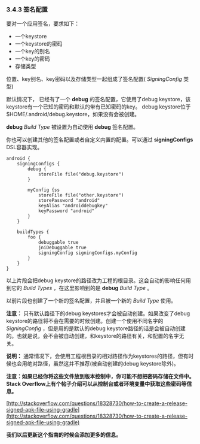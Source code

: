 ### 3.4.3 签名配置

要对一个应用签名，要求如下：

* 一个keystore
* 一个keystore的密码
* 一个key的别名
* 一个key的密码
* 存储类型

位置、key别名、key密码以及存储类型一起组成了签名配置( *SigningConfig* 类型)

默认情况下， 已经有了一个 **debug** 的签名配置，它使用了debug keystore，该keystore有一个已知的密码和默认的带有已知密码的key。
debug keystore位于$HOME/.android/debug.keystore，如果没有会被创建。

**debug** *Build Type* 被设置为自动使用 **debug** 签名配置。

你也可以创建其他的签名配置或者自定义内置的配置。可以通过 **signingConfigs** DSL容器实现。

    android {
        signingConfigs {
            debug {
                storeFile file("debug.keystore")
            }
    
            myConfig {ss
                storeFile file("other.keystore")
                storePassword "android"
                keyAlias "androiddebugkey"
                keyPassword "android"
            }
        }
    
        buildTypes {
            foo {
                debuggable true
                jniDebuggable true
                signingConfig signingConfigs.myConfig
            }
        }
    }
    
以上片段会把debug keystore的路径改为工程的根目录。这会自动的影响任何用到它的 *Build Types* ，在这里影响到的是 **debug** *Build Type* 。

以前片段也创建了一个新的签名配置，并且被一个新的 *Build Type* 使用。

**注意：** 只有默认路径下的debug keystores才会被自动创建。如果改变了debug keystore的路径将不会在需要的时候创建。创建一个使用不同名字的 *SigningConfig* ，但是用的是默认的debug keystore路径的话是会被自动创建的。也就是说，会不会被自动创建，和keystore的路径有关，和配置的名字无关。

**说明：** 通常情况下，会使用工程根目录的相对路径作为keystores的路径，但有时候也会用绝对路径，虽然这并不推荐(被自动创建的debug keystore除外)。

**注意：如果已经你将这些文件放到版本控制中，你可能不想把密码存储在文件中。Stack Overflow上有个帖子介绍可以从控制台或者环境变量中获取这些密码等信息。**

[http://stackoverflow.com/questions/18328730/how-to-create-a-release-signed-apk-file-using-gradle](http://stackoverflow.com/questions/18328730/how-to-create-a-release-signed-apk-file-using-gradle)

**我们以后更新这个指南的时候会添加更多的信息。**
